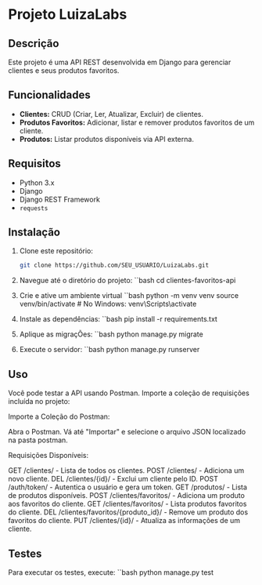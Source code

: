 # Projeto LuizaLabs

## Descrição
Este projeto é uma API REST desenvolvida em Django para gerenciar clientes e seus produtos favoritos.

## Funcionalidades
- **Clientes:** CRUD (Criar, Ler, Atualizar, Excluir) de clientes.
- **Produtos Favoritos:** Adicionar, listar e remover produtos favoritos de um cliente.
- **Produtos:** Listar produtos disponíveis via API externa.

## Requisitos
- Python 3.x
- Django
- Django REST Framework
- `requests`

## Instalação

1. Clone este repositório:
   ```bash
   git clone https://github.com/SEU_USUARIO/LuizaLabs.git

2. Navegue até o diretório do projeto:
   ``bash
   cd clientes-favoritos-api

3. Crie e ative um ambiente virtual
   ``bash
   python -m venv venv
   source venv/bin/activate  # No Windows: venv\Scripts\activate

4. Instale as dependências:
   ``bash
   pip install -r requirements.txt

5. Aplique as migraçÕes:
   ``bash
   python manage.py migrate

6. Execute o servidor:
   ``bash
   python manage.py runserver

## Uso

Você pode testar a API usando Postman. Importe a coleção de requisições incluída no projeto:

Importe a Coleção do Postman:

Abra o Postman.
Vá até "Importar" e selecione o arquivo JSON localizado na pasta postman.

Requisições Disponíveis:

GET /clientes/ - Lista de todos os clientes.
POST /clientes/ - Adiciona um novo cliente.
DEL /clientes/{id}/ - Exclui um cliente pelo ID.
POST /auth/token/ - Autentica o usuário e gera um token.
GET /produtos/ - Lista de produtos disponíveis.
POST /clientes/favoritos/ - Adiciona um produto aos favoritos do cliente.
GET /clientes/favoritos/ - Lista produtos favoritos do cliente.
DEL /clientes/favoritos/{produto_id}/ - Remove um produto dos favoritos do cliente.
PUT /clientes/{id}/ - Atualiza as informações de um cliente.

## Testes

Para executar os testes, execute:
   ``bash
   python manage.py test